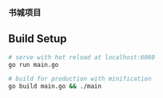 ### 书城项目


## Build Setup

``` bash
# serve with hot reload at localhost:6060
go run main.go

# build for production with minification
go build main.go && ./main

```

